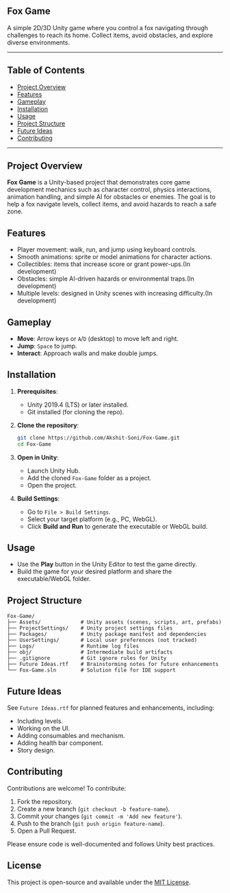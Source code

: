 ## Fox Game

A simple 2D/3D Unity game where you control a fox navigating through challenges to reach its home. Collect items, avoid obstacles, and explore diverse environments.

---

## Table of Contents

* [Project Overview](#project-overview)
* [Features](#features)
* [Gameplay](#gameplay)
* [Installation](#installation)
* [Usage](#usage)
* [Project Structure](#project-structure)
* [Future Ideas](#future-ideas)
* [Contributing](#contributing)

---

## Project Overview

**Fox Game** is a Unity-based project that demonstrates core game development mechanics such as character control, physics interactions, animation handling, and simple AI for obstacles or enemies. The goal is to help a fox navigate levels, collect items, and avoid hazards to reach a safe zone.

## Features

* Player movement: walk, run, and jump using keyboard controls.
* Smooth animations: sprite or model animations for character actions.
* Collectibles: items that increase score or grant power-ups.(In development)
* Obstacles: simple AI-driven hazards or environmental traps.(In development)
* Multiple levels: designed in Unity scenes with increasing difficulty.(In development)

## Gameplay

* **Move**: Arrow keys or `A`/`D` (desktop) to move left and right.
* **Jump**: `Space` to jump.
* **Interact**: Approach walls and make double jumps.

## Installation

1. **Prerequisites**:

   * Unity 2019.4 (LTS) or later installed.
   * Git installed (for cloning the repo).

2. **Clone the repository**:

   ```bash
   git clone https://github.com/Akshit-Soni/Fox-Game.git
   cd Fox-Game
   ```

3. **Open in Unity**:

   * Launch Unity Hub.
   * Add the cloned `Fox-Game` folder as a project.
   * Open the project.

4. **Build Settings**:

   * Go to `File > Build Settings`.
   * Select your target platform (e.g., PC, WebGL).
   * Click **Build and Run** to generate the executable or WebGL build.

## Usage

* Use the **Play** button in the Unity Editor to test the game directly.
* Build the game for your desired platform and share the executable/WebGL folder.

## Project Structure

```
Fox-Game/
├── Assets/             # Unity assets (scenes, scripts, art, prefabs)
├── ProjectSettings/    # Unity project settings files
├── Packages/           # Unity package manifest and dependencies
├── UserSettings/       # Local user preferences (not tracked)
├── Logs/               # Runtime log files
├── obj/                # Intermediate build artifacts
├── .gitignore          # Git ignore rules for Unity
├── Future Ideas.rtf    # Brainstorming notes for future enhancements
└── Fox-Game.sln        # Solution file for IDE support
```

## Future Ideas

See `Future Ideas.rtf` for planned features and enhancements, including:

* Including levels.
* Working on the UI.
* Adding consumables and mechanism.
* Adding health bar component.
* Story design.

## Contributing

Contributions are welcome! To contribute:

1. Fork the repository.
2. Create a new branch (`git checkout -b feature-name`).
3. Commit your changes (`git commit -m 'Add new feature'`).
4. Push to the branch (`git push origin feature-name`).
5. Open a Pull Request.

Please ensure code is well-documented and follows Unity best practices.

## License

This project is open-source and available under the [MIT License](LICENSE).

